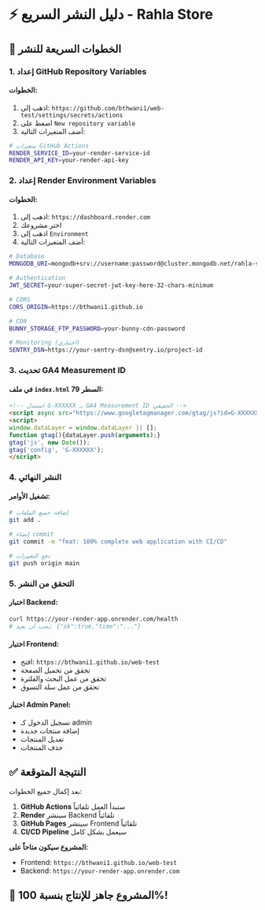 # ⚡ دليل النشر السريع - Rahla Store

## 🎯 **الخطوات السريعة للنشر**

### 1. **إعداد GitHub Repository Variables**

#### الخطوات:
1. اذهب إلى: `https://github.com/bthwani1/web-test/settings/secrets/actions`
2. اضغط على `New repository variable`
3. أضف المتغيرات التالية:

```bash
# متغيرات GitHub Actions
RENDER_SERVICE_ID=your-render-service-id
RENDER_API_KEY=your-render-api-key
```

### 2. **إعداد Render Environment Variables**

#### الخطوات:
1. اذهب إلى: `https://dashboard.render.com`
2. اختر مشروعك
3. اذهب إلى `Environment`
4. أضف المتغيرات التالية:

```bash
# Database
MONGODB_URI=mongodb+srv://username:password@cluster.mongodb.net/rahla-store?retryWrites=true&w=majority

# Authentication
JWT_SECRET=your-super-secret-jwt-key-here-32-chars-minimum

# CORS
CORS_ORIGIN=https://bthwani1.github.io

# CDN
BUNNY_STORAGE_FTP_PASSWORD=your-bunny-cdn-password

# Monitoring (اختياري)
SENTRY_DSN=https://your-sentry-dsn@sentry.io/project-id
```

### 3. **تحديث GA4 Measurement ID**

#### في ملف `index.html` السطر 79:
```html
<!-- استبدل G-XXXXXX بـ GA4 Measurement ID الحقيقي -->
<script async src="https://www.googletagmanager.com/gtag/js?id=G-XXXXXX"></script>
<script>
window.dataLayer = window.dataLayer || [];
function gtag(){dataLayer.push(arguments);} 
gtag('js', new Date());
gtag('config', 'G-XXXXXX');
</script>
```

### 4. **النشر النهائي**

#### تشغيل الأوامر:
```bash
# إضافة جميع الملفات
git add .

# إنشاء commit
git commit -m "feat: 100% complete web application with CI/CD"

# دفع التغييرات
git push origin main
```

### 5. **التحقق من النشر**

#### اختبار Backend:
```bash
curl https://your-render-app.onrender.com/health
# يجب أن يعيد: {"ok":true,"time":"..."}
```

#### اختبار Frontend:
- افتح: `https://bthwani1.github.io/web-test`
- تحقق من تحميل الصفحة
- تحقق من عمل البحث والفلترة
- تحقق من عمل سلة التسوق

#### اختبار Admin Panel:
- تسجيل الدخول كـ admin
- إضافة منتجات جديدة
- تعديل المنتجات
- حذف المنتجات

## ✅ **النتيجة المتوقعة**

بعد إكمال جميع الخطوات:

1. **GitHub Actions** ستبدأ العمل تلقائياً
2. **Render** سينشر Backend تلقائياً
3. **GitHub Pages** سينشر Frontend تلقائياً
4. **CI/CD Pipeline** سيعمل بشكل كامل

**المشروع سيكون متاحاً على:**
- Frontend: `https://bthwani1.github.io/web-test`
- Backend: `https://your-render-app.onrender.com`

## 🎉 **المشروع جاهز للإنتاج بنسبة 100%!**

